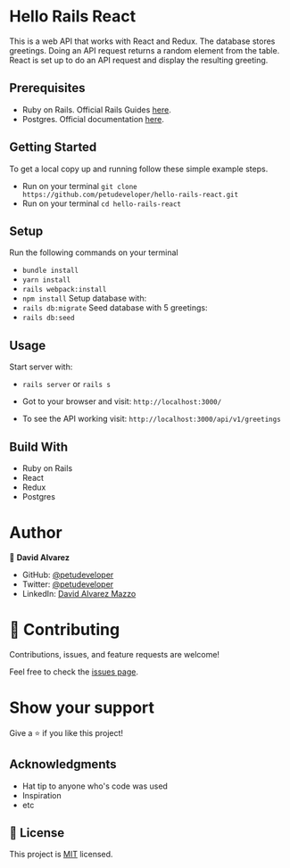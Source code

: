 # Hello Rails React

This is a web API that works with React and Redux. The database stores greetings. Doing an API request returns a random element from the table. React is set up to do an API request and display the resulting greeting.

## Prerequisites
- Ruby on Rails. Official Rails Guides [here](https://guides.rubyonrails.org/).
- Postgres. Official documentation [here](https://www.postgresql.org/download/).

## Getting Started
To get a local copy up and running follow these simple example steps.

- Run on your terminal `git clone https://github.com/petudeveloper/hello-rails-react.git`
- Run on your terminal `cd hello-rails-react`

## Setup
Run the following commands on your terminal
- `bundle install`
- `yarn install`
- `rails webpack:install`
- `npm install`
Setup database with:
- `rails db:migrate`
Seed database with 5 greetings:
- `rails db:seed`

## Usage
Start server with:
- `rails server` or `rails s`

- Got to your browser and visit: `http://localhost:3000/`

- To see the API working visit: `http://localhost:3000/api/v1/greetings`

## Build With

- Ruby on Rails
- React
- Redux
- Postgres

# Author

👤 **David Alvarez**

- GitHub: [@petudeveloper](https://github.com/petudeveloper)
- Twitter: [@petudeveloper](https://twitter.com/petudeveloper)
- LinkedIn: [David Alvarez Mazzo](https://www.linkedin.com/in/davidalvarezmazzo/)

# 🤝 Contributing

Contributions, issues, and feature requests are welcome!

Feel free to check the [issues page](https://github.com/petudeveloper/space-travelers/issues).

# Show your support

Give a ⭐️ if you like this project!

## Acknowledgments

- Hat tip to anyone who's code was used
- Inspiration
- etc

## 📝 License

This project is [MIT](./MIT.md) licensed.

